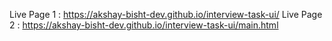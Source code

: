 Live Page 1 : https://akshay-bisht-dev.github.io/interview-task-ui/
Live Page 2 : https://akshay-bisht-dev.github.io/interview-task-ui/main.html
